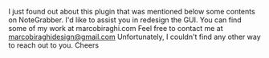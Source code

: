 I just found out about this plugin that was mentioned below some contents on NoteGrabber.
I'd like to assist you in redesign the GUI.
You can find some of my work at marcobiraghi.com
Feel free to contact me at marcobiraghidesign@gmail.com
Unfortunately, I couldn't find any other way to reach out to you.
Cheers
